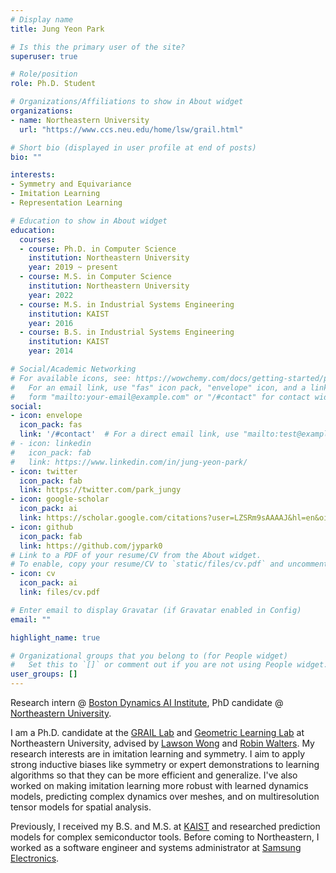 ```yaml
---
# Display name
title: Jung Yeon Park

# Is this the primary user of the site?
superuser: true

# Role/position
role: Ph.D. Student

# Organizations/Affiliations to show in About widget
organizations:
- name: Northeastern University
  url: "https://www.ccs.neu.edu/home/lsw/grail.html"

# Short bio (displayed in user profile at end of posts)
bio: ""

interests:
- Symmetry and Equivariance
- Imitation Learning
- Representation Learning

# Education to show in About widget
education:
  courses:
  - course: Ph.D. in Computer Science
    institution: Northeastern University
    year: 2019 ~ present
  - course: M.S. in Computer Science
    institution: Northeastern University
    year: 2022
  - course: M.S. in Industrial Systems Engineering
    institution: KAIST
    year: 2016
  - course: B.S. in Industrial Systems Engineering
    institution: KAIST
    year: 2014

# Social/Academic Networking
# For available icons, see: https://wowchemy.com/docs/getting-started/page-builder/#icons
#   For an email link, use "fas" icon pack, "envelope" icon, and a link in the
#   form "mailto:your-email@example.com" or "/#contact" for contact widget.
social:
- icon: envelope
  icon_pack: fas
  link: '/#contact'  # For a direct email link, use "mailto:test@example.org".
# - icon: linkedin
#   icon_pack: fab
#   link: https://www.linkedin.com/in/jung-yeon-park/ 
- icon: twitter
  icon_pack: fab
  link: https://twitter.com/park_jungy
- icon: google-scholar
  icon_pack: ai
  link: https://scholar.google.com/citations?user=LZSRm9sAAAAJ&hl=en&oi=sra
- icon: github
  icon_pack: fab
  link: https://github.com/jypark0
# Link to a PDF of your resume/CV from the About widget.
# To enable, copy your resume/CV to `static/files/cv.pdf` and uncomment the lines below.
- icon: cv
  icon_pack: ai
  link: files/cv.pdf

# Enter email to display Gravatar (if Gravatar enabled in Config)
email: ""

highlight_name: true

# Organizational groups that you belong to (for People widget)
#   Set this to `[]` or comment out if you are not using People widget.
user_groups: []
---
```

Research intern @ [Boston Dynamics AI Institute](https://theaiinstitute.com/), PhD candidate @ [Northeastern University](https://northeastern.edu).

I am a Ph.D. candidate at the [GRAIL Lab](https://www.ccs.neu.edu/home/lsw/grail.html) and [Geometric Learning Lab](http://www.robinwalters.com/pages/geometric-learning-lab.html) at Northeastern University, advised by [Lawson Wong](https://www.ccs.neu.edu/home/lsw/) and [Robin Walters](http://www.robinwalters.com/index.html). My research interests are in imitation learning and symmetry. I aim to apply strong inductive biases like symmetry or expert demonstrations to learning algorithms so that they can be more efficient and generalize. I've also worked on making imitation learning more robust with learned dynamics models, predicting complex dynamics over meshes, and on multiresolution tensor models for spatial analysis.

Previously, I received my B.S. and M.S. at [KAIST](https://www.kaist.ac.kr/en/) and researched prediction models for complex semiconductor tools.  Before coming to Northeastern, I worked as a software engineer and systems administrator at [Samsung Electronics](https://semiconductor.samsung.com/).
